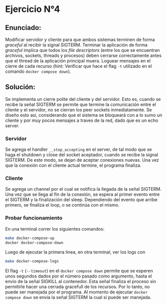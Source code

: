 # Ejercicio  N°4

## Enunciado:
Modificar servidor y cliente para que ambos sistemas terminen de forma _graceful_ al recibir la signal SIGTERM. Terminar la aplicación de forma _graceful_ implica que todos los _file descriptors_ (entre los que se encuentran archivos, sockets, threads y procesos) deben cerrarse correctamente antes que el thread de la aplicación principal muera. Loguear mensajes en el cierre de cada recurso (hint: Verificar que hace el flag `-t` utilizado en el comando `docker compose down`).

## Solución:

Se implementa un cierre polite del cliente y del servidor. Esto es, cuando se recibe la señal SIGTERM se permite que termine la comunicación entre el cliente y el servidor, no se cierran los peer sockets inmediatamente. Se diseño esto así, considerando que el sistema se bloqueará con a lo sumo un cliente y por muy pocos mensajes a traves de la red, dado que es un echo server.

### Servidor
Se agrega el handler `__stop_accepting` en el server, de tal modo que se haga el shutdown y close del socket aceptador, cuando se recibe la signal SIGTERM. De este modo, se dejan de aceptar conexiones nuevas. Una vez que la conexión con el cliente actual termine, el programa finaliza.

### Cliente
Se agrega un channel por el cual se notifica la llegada de la señal SIGTERM. Una vez que se llega al fin de la conexión, se espera al primer evento entre el SIGTERM y la finalización del sleep. Dependiendo del evento que arribe primero, se finaliza el loop, o se continúa con el mismo. 


### Probar funcionamiento

En una terminal correr los siguientes comandos:

```bash
make docker-compose-up
docker docker-compose-down
```

Luego de ejecutar la primera linea, en otra terminal, ver los logs con

```bash
make docker-compose-logs
```

El flag `-t` (`--timeout`) en el `docker compose down` permite que se esperen unos segundos dados por el número pasado como argumento, hasta el envio de la señal SIGKILL al contenedor. Esta señal finaliza el proceso sin permitirle hacer una cerrada gracefull de los recursos. Por lo tanto, no puede ser manejada por el programa. Al momento de ejecutar `docker compose down` se envia la señal SIGTERM la cual sí puede ser manejada.
